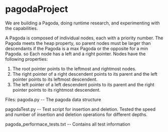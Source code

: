 # pagodaProject
We are building a Pagoda, doing runtime research, and experimenting with the capabilities.

A Pagoda is composed of individual nodes, each with a priority number. The Pagoda meets the heap property, so parent nodes must be larger than descendants if the Pagoda is a max Pagoda or the opposite for a min Pagoda. 
so  Each node has a left and a right pointer. Nodes have the following properties:
1. The root pointer points to the leftmost and rightmost nodes.
2. The right pointer of a right descendent points to its parent and the left pointer points to its leftmost descendent.
3. The left pointer of a left descendent points to its parent and the right pointer points to its rightmost descendent. 


Files: 
pagoda.py -- The pagoda data structure

pagodaTest.py -- Test script for insertion and deletion. Tested the speed and number of insertion and deletion operations for different depths.

pagoda_performace_tests.txt -- Contains all test information
